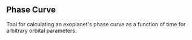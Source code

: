 Phase Curve
-----------

Tool for calculating an exoplanet's phase curve as 
a function of time for arbitrary orbital parameters. 
